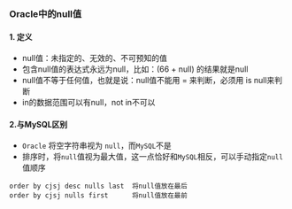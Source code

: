 ### Oracle中的null值

#### 1. 定义
* null值：未指定的、无效的、不可预知的值
* 包含null值的表达式永远为null，比如：(66 + null) 的结果就是null
* null值不等于任何值，也就是说：null值不能用 = 来判断，必须用 is null来判断 
* in的数据范围可以有null，not in不可以

#### 2.与MySQL区别
* `Oracle` 将空字符串视为 `null`，而`MySQL`不是
* 排序时，将`null`值视为最大值，这一点恰好和`MySQL`相反，可以手动指定`null`值顺序

```
order by cjsj desc nulls last  将null值放在最后
order by cjsj nulls first      将null值放在最前
```




